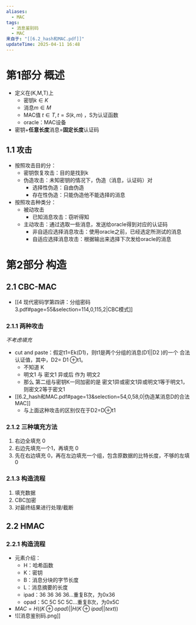 ```yaml
---
aliases:
  - MAC
tags:
  - 消息鉴别码
  - MAC
来自于: "[[6.2_hash和MAC.pdf]]"
updateTime: 2025-04-11 16:48
---
```

# 第1部分 概述  
* 定义在(K,M,T)上
	* 密钥$k \in K$  
	* 消息$m \in M$  
	* MAC值 $t\in T,t=S(k,m)$  ，S为认证函数
	* oracle：MAC设备
* 密钥+**任意长度**消息=**固定长度**认证码  
## 1.1 攻击
* 按照攻击目的分：
	* 密钥恢复攻击：目的是找到k  
	* 伪造攻击：未知密钥的情况下，伪造（消息，认证码）对
		* 选择性伪造：自由伪造
		* 存在性伪造：只能伪造他不能选择的消息
* 按照攻击种类分：
	* 被动攻击
		* 已知消息攻击：窃听得知
	* 主动攻击：通过选取一些消息，发送给oracle得到对应的认证码  
		* 非自适应选择消息攻击：使用oracle之前，已经选定所测试的消息
		* 自适应选择消息攻击：根据输出来选择下次发给oracle的消息  
# 第2部分 构造  
## 2.1 CBC-MAC  
* [[4 现代密码学第四讲：分组密码3.pdf#page=55&selection=114,0,115,2|CBC模式]]  
### 2.1.1 两种攻击  
*不考虑填充*  
* cut and paste：假定t1=Ek(D1)，则t1是两个分组的消息(D1||D2 )的一个 合法认证值，其中，D2= D1 ⊕t1。  
	* 不知道 K  
	* 明文1 与 密文1 异或后 作为 明文2  
	* 那么 第二组与密钥K一同加密的是 密文1异或密文1异或明文1等于明文1，则密文2等于密文1  
* [[6.2_hash和MAC.pdf#page=13&selection=54,0,58,0|伪造某消息D的合法MAC]]    
	* 与上面这种攻击的区别仅在于D2=D⊕t1
### 2.1.2 三种填充方法  
1. 右边全填充 0  
2. 右边先填充一个1，再填充 0  
3. 先在右边填充 0，再在左边填充一个组，包含原数据的比特长度，不够的左填 0
### 2.1.3 构造流程  
1. 填充数据  
2. CBC加密  
3. 对最终结果进行处理/截断
## 2.2 HMAC  
### 2.2.1 构造流程  
* 元素介绍：
	* H：哈希函数  
	* K：密钥  
	* B：消息分块的字节长度  
	* L：消息摘要的长度  
	* ipad：36 36 36 36...重复B次，为0x36  
	* opad：5C 5C 5C 5C...重复B次，为0x5C
* $MAC=H((K \oplus opad)||H(K \oplus ipad||text))$ 
* ![[消息鉴别码.png]]
